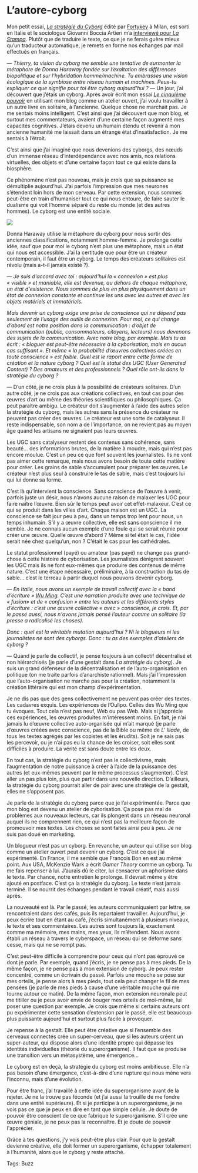 # L&#8217;autore-cyborg

Mon petit essai, [*La stratégie du Cyborg*](http://blog.tcrouzet.com/la-strategie-du-cyborg/) édité par [Fortykey](http://www.40kbooks.com) à Milan, est sorti en Italie et le sociologue Giovanni Boccia Artieri m’a [interviewé pour *La Stampa*](http://www.lastampa.it/_web/cmstp/tmplrubriche/tecnologia/grubrica.asp?ID_blog=30&ID_articolo=7935&ID_sezione=38&sezione=). Plutôt que de traduire le texte, ce que je ne ferais guère mieux qu’un traducteur automatique, je remets en forme nos échanges par mail effectués en français.<span id="more-18350"></span>

*— Thierry, ta vision du cyborg me semble une tentative de surmonter la métaphore de Donna Haraway fondée sur l’exaltation des différences biopolitique et sur l’hybridation homme/machine. Tu embrasses une vision écologique de la symbiose entre réseau humain et machines. Peux-tu expliquer ce que signifie pour toi être cyborg aujourd'hui ?* — Un jour, j’ai découvert que j’étais un cyborg. Après avoir écrit mon essai [*Le cinquième pouvoir*](http://blog.tcrouzet.com/le-cinquieme-pouvoir/) en utilisant mon blog comme un atelier ouvert, j’ai voulu travailler à un autre livre en solitaire, à l’ancienne. Quelque chose ne marchait pas. Je me sentais moins intelligent. C’est ainsi que j’ai découvert que mon blog, et surtout mes commentateurs, avaient d’une certaine façon augmenté mes capacités cognitives. J’étais devenu un humain étendu et revenir à mon ancienne humanité me laissait dans un étrange état d’insatisfaction. Je me sentais à l’étroit.

C’est ainsi que j’ai imaginé que nous devenions des cyborgs, des nœuds d’un immense réseau d’interdépendance avec nos amis, nos relations virtuelles, des objets et d’une certaine façon tout ce qui existe dans la biosphère.

Ce phénomène n’est pas nouveau, mais je crois que sa puissance se démultiplie aujourd’hui. J’ai parfois l’impression que mes neurones s’étendent loin hors de mon cerveau. Par cette extension, nous sommes peut-être en train d’humaniser tout ce qui nous entoure, de faire sauter le dualisme qui voit l’homme séparé du reste du monde (et des autres hommes). Le cyborg est une entité sociale.

![](http://blog.tcrouzet.comhttps://tcrouzet.com/images_tc/2010/08/cover_c.jpg)

Donna Haraway utilise la métaphore du cyborg pour nous sortir des anciennes classifications, notamment homme-femme. Je prolonge cette idée, sauf que pour moi le cyborg n’est plus une métaphore, mais un état qui nous est accessible. J’ai la certitude que pour être un créateur contemporain, il faut être un cyborg. Le temps des créateurs solitaires est révolu (mais a-t-il jamais existé ?).

— *Je suis d'accord avec toi : aujourd'hui la « connexion » est plus « visible » et maniable, elle est devenue, au dehors de chaque métaphore, un état d'existence. Nous sommes de plus en plus physiquement dans un état de connexion constante et continue les uns avec les autres et avec les objets matériels et immatériels.*

*Mais devenir un cyborg exige une prise de conscience qui ne dépend pas seulement de l’usage des outils de connexion. Pour moi, ce qui change d’abord est notre position dans la communication : d’objet de communication (public, consommateurs, citoyens, lecteurs) nous devenons des sujets de la communication. Avec notre blog, par exemple. Mais tu as écrit : « bloguer est peut-être nécessaire à la cyborisation, mais en aucun cas suffisant ». Et même « la probabilité d’œuvres collectives créées en toute conscience » est faible. Quel est le raport entre cette forme de création et la nature cyborg ? Quel est le statut des UGC (User Generated Content) ? Des amateurs et des professionnels ? Quel rôle ont-ils dans la stratégie du cyborg ?*

— D’un côté, je ne crois plus à la possibilité de créateurs solitaires. D’un autre côté, je ne crois pas aux créations collectives, en tout cas pour des œuvres d’art ou même des théories scientifiques ou philosophiques. Ça peut paraître ambigu. Le créateur doit s’augmenter à l’aide des autres selon la stratégie du cyborg, mais les autres sans la présence du créateur ne peuvent pas créer des œuvres. Le créateur est une sorte de catalyseur. Il reste indispensable, son nom a de l’importance, on ne revient pas au moyen âge quand les artisans ne signaient pas leurs œuvres.

Les UGC sans catalyseur restent des contenus sans cohérence, sans beauté… des informations brutes, de la matière à moudre, mais qui n’est pas encore moulue. C’est un peu ce que font souvent les journalistes. Ils ne vont pas aimer cette remarque, mais nous avons besoin de toute cette matière pour créer. Les grains de sable s’accumulent pour préparer les œuvres. Le créateur n’est plus seul à construire le tas de sable, mais c’est toujours lui qui lui donne sa forme.

C’est là qu’intervient la conscience. Sans conscience de l’œuvre à venir, parfois juste un désir, nous n’avons aucune raison de malaxer les UGC pour faire naître l’œuvre. Bien sûr le temps peut avoir cet effet-malaxeur. C’est ce qui se produit dans les villes d’art. Chaque maison est un UGC. La conscience se fait jour peu à peu, dans un temps trop lent pour nous, un temps inhumain. S’il y a œuvre collective, elle est sans conscience il me semble. Je ne connais aucun exemple d’une foule qui se serait réunie pour créer une œuvre. Quelle œuvre d’abord ? Même si tel était le cas, l’idée serait née chez quelqu’un, non ? C’était le cas pour les cathédrales.

Le statut professionnel (payé) ou amateur (pas payé) ne change pas grand-chose à cette histoire de cyborisation. Les journalistes dénigrent souvent les UGC mais ils ne font eux-mêmes que produire des contenus de même nature. C’est une étape nécessaire, préliminaire, à la construction du tas de sable… c’est le terreau à partir duquel nous pouvons devenir cyborg.

— *En Italie, nous avons un exemple de travail collectif avec la « band d’écriture » [Wu Ming](http://www.wumingfoundation.com/italiano/francais_direct.htm). C’est une narration produite avec une technique de « fusion» et de « confusion » entre les auteurs et les différents styles d’écriture : c’est une œuvre collective « avec » conscience, je crois. Et, par le passé aussi, nous n'avons jamais pensé l’auteur comme un solitaire (la presse a radicalisé les choses).*

*Donc : quel est la véritable mutation aujourd’hui ? Ni le blogueurs ni les journalistes ne sont des cyborgs. Donc : tu as des exemples d'ateliers de cyborg ?*

— Quand je parle de collectif, je pense toujours à un collectif décentralisé et non hiérarchisés (je parle d’une gestalt dans *La stratégie du cyborg*). Je suis un grand défenseur de la décentralisation et de l’auto-organisation en politique (on me traite parfois d’anarchiste rationnel). Mais j’ai l’impression que l’auto-organisation ne marche pas pour la création, notamment la création littéraire qui est mon champ d’expérimentation.

Je ne dis pas que des gens collectivement ne peuvent pas créer des textes. Les cadavres exquis. Les expériences de l’Oulipo. Celles des Wu Ming que tu évoques. Tout cela n’est pas neuf, Web ou pas Web. Mais si j’apprécie ces expériences, les œuvres produites m’intéressent moins. En fait, je n’ai jamais lu d’œuvre collective auto-organisée qui m’ait marqué (je parle d’œuvres créées avec conscience, pas de la Bible ou même de *L' Iliade*, de tous les textes agrégés par les copistes et les érudits). Soit je ne sais pas les percevoir, ou je n’ai pas eu la chance de les croiser, soit elles sont difficiles à produire. La vérité est sans doute entre les deux.

En tout cas, la stratégie du cyborg n’est pas le collectivisme, mais l’augmentation de notre puissance à créer à l’aide de la puissance des autres (et eux-mêmes peuvent par le même processus s’augmenter). C’est aller un pas plus loin, plus que partir dans une nouvelle direction. D’ailleurs, la stratégie du cyborg pourrait aller de pair avec une stratégie de la gestalt, elles ne s’opposent pas.

Je parle de la stratégie du cyborg parce que je l’ai expérimentée. Parce que mon blog est devenu un atelier de cyborisation. Ça pose pas mal de problèmes aux nouveaux lecteurs, car ils plongent dans un réseau neuronal auquel ils ne comprennent rien, ce qui n’est pas la meilleure façon de promouvoir mes textes. Les choses se sont faites ainsi peu à peu. Je ne suis pas doué en marketing.

Un blogueur n’est pas un cyborg. En revanche, un auteur qui utilise son blog comme un atelier ouvert peut devenir un cyborg. C’est ce que j’ai expérimenté. En France, il me semble que François Bon en est au même point. Aux USA, McKenzie Wark a écrit *Gamer Theory* comme un cyborg. Tu me fais repenser à lui. J’aurais dû le citer, lui consacrer un aphorisme dans le texte. Par chance, notre entretien le prolonge. Il devrait même y être ajouté en postface. C’est ça la stratégie du cyborg. Le texte n’est jamais terminé. Il se nourrit des échanges pendant le travail créatif, mais aussi après.

La nouveauté est là. Par le passé, les auteurs communiquaient par lettre, se rencontraient dans des cafés, puis ils repartaient travailler. Aujourd’hui, je peux écrire tout en étant au café, j’écris simultanément à plusieurs niveaux, le texte et ses commentaires. Les autres sont toujours là, exactement comme ma mémoire, mes mains, mes yeux, ils m’étendent. Nous avons établi un réseau à travers le cyberspace, un réseau qui se déforme sans cesse, mais qui ne se rompt pas.

C’est peut-être difficile à comprendre pour ceux qui n’ont pas éprouvé ce dont je parle. Par exemple, quand j’écris, je ne pense pas à mes pieds. De la même façon, je ne pense pas à mon extension de cyborg. Je peux rester concentré, comme un écrivain du passé. Parfois une mouche se pose sur mes orteils, je pense alors à mes pieds, tout cela peut changer le fil de mes pensées (je parle de mes pieds à cause d’une véritable mouche qui me tourne autour ce matin). De la même façon, mon extension neuronale peut me titiller ou je peux avoir envie de bouger mes orteils de moi-même, lui poser une question par exemple. Je crois que même si certains auteurs ont pu expérimenter cette sensation d’extension par le passé, elle est beaucoup plus puissante aujourd’hui et surtout plus facile à provoquer.

Je repense à la gestalt. Elle peut être créative que si l’ensemble des cerveaux connectés crée un super-cerveau, que si les auteurs créent un super-auteur, qui dispose alors d’une identité propre qui dépasse les identités individuelles (théorie du superorganisme). Il faut que se produise une transition vers un métasystème, une émergence…

Le cyborg est en deçà, la stratégie du cyborg est moins ambitieuse. Elle n’a pas besoin d’une émergence, c’est-à-dire d’une rupture qui nous mène vers l’inconnu, mais d’une évolution.

Pour être franc, j’ai travaillé à cette idée du superorganisme avant de la rejeter. Je ne la trouve pas féconde (et j’ai aussi la trouille de me fondre dans une entité supérieure). Et si je participe à un superorganisme, je ne vois pas ce que je peux en dire en tant que simple cellule. Je doute de pouvoir être conscient de ce que fabrique le superorganisme. S’il crée une œuvre géniale, je ne peux pas la reconnaître. Et je doute de pouvoir l'apprécier.

Grâce à tes questions, j’y vois peut-être plus clair. Pour que la gestalt devienne créative, elle doit former un superorganisme, échapper totalement à l’humanité, alors que le cyborg y reste attaché.

Tags: Buzz